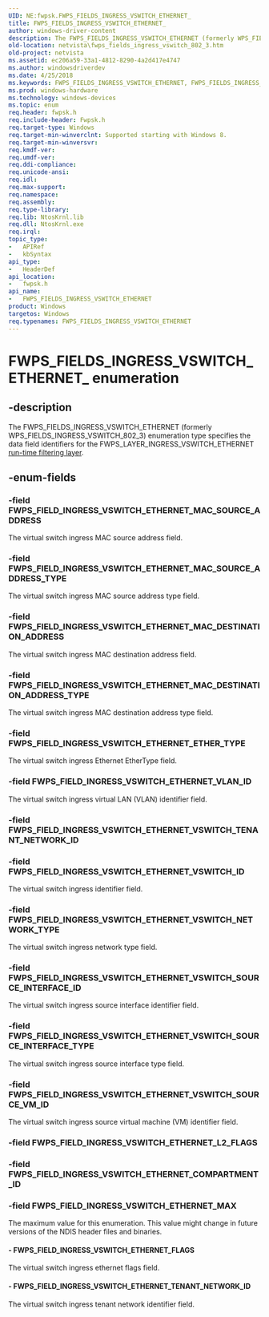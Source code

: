 ```yaml
---
UID: NE:fwpsk.FWPS_FIELDS_INGRESS_VSWITCH_ETHERNET_
title: FWPS_FIELDS_INGRESS_VSWITCH_ETHERNET_
author: windows-driver-content
description: The FWPS_FIELDS_INGRESS_VSWITCH_ETHERNET (formerly WPS_FIELDS_INGRESS_VSWITCH_802_3) enumeration type specifies the data field identifiers for the FWPS_LAYER_INGRESS_VSWITCH_ETHERNET run-time filtering layer.
old-location: netvista\fwps_fields_ingress_vswitch_802_3.htm
old-project: netvista
ms.assetid: ec206a59-33a1-4812-8290-4a2d417e4747
ms.author: windowsdriverdev
ms.date: 4/25/2018
ms.keywords: FWPS_FIELDS_INGRESS_VSWITCH_ETHERNET, FWPS_FIELDS_INGRESS_VSWITCH_ETHERNET enumeration [Network Drivers Starting with Windows Vista], FWPS_FIELDS_INGRESS_VSWITCH_ETHERNET_, FWPS_FIELD_INGRESS_VSWITCH_ETHERNET_ETHER_TYPE, FWPS_FIELD_INGRESS_VSWITCH_ETHERNET_FLAGS, FWPS_FIELD_INGRESS_VSWITCH_ETHERNET_MAC_DESTINATION_ADDRESS, FWPS_FIELD_INGRESS_VSWITCH_ETHERNET_MAC_DESTINATION_ADDRESS_TYPE, FWPS_FIELD_INGRESS_VSWITCH_ETHERNET_MAC_SOURCE_ADDRESS, FWPS_FIELD_INGRESS_VSWITCH_ETHERNET_MAC_SOURCE_ADDRESS_TYPE, FWPS_FIELD_INGRESS_VSWITCH_ETHERNET_MAX, FWPS_FIELD_INGRESS_VSWITCH_ETHERNET_TENANT_NETWORK_ID, FWPS_FIELD_INGRESS_VSWITCH_ETHERNET_VLAN_ID, FWPS_FIELD_INGRESS_VSWITCH_ETHERNET_VSWITCH_ID, FWPS_FIELD_INGRESS_VSWITCH_ETHERNET_VSWITCH_NETWORK_TYPE, FWPS_FIELD_INGRESS_VSWITCH_ETHERNET_VSWITCH_SOURCE_INTERFACE_ID, FWPS_FIELD_INGRESS_VSWITCH_ETHERNET_VSWITCH_SOURCE_INTERFACE_TYPE, FWPS_FIELD_INGRESS_VSWITCH_ETHERNET_VSWITCH_SOURCE_VM_ID, fwpsk/FWPS_FIELDS_INGRESS_VSWITCH_ETHERNET, fwpsk/FWPS_FIELD_INGRESS_VSWITCH_ETHERNET_ETHER_TYPE, fwpsk/FWPS_FIELD_INGRESS_VSWITCH_ETHERNET_FLAGS, fwpsk/FWPS_FIELD_INGRESS_VSWITCH_ETHERNET_MAC_DESTINATION_ADDRESS, fwpsk/FWPS_FIELD_INGRESS_VSWITCH_ETHERNET_MAC_DESTINATION_ADDRESS_TYPE, fwpsk/FWPS_FIELD_INGRESS_VSWITCH_ETHERNET_MAC_SOURCE_ADDRESS, fwpsk/FWPS_FIELD_INGRESS_VSWITCH_ETHERNET_MAC_SOURCE_ADDRESS_TYPE, fwpsk/FWPS_FIELD_INGRESS_VSWITCH_ETHERNET_MAX, fwpsk/FWPS_FIELD_INGRESS_VSWITCH_ETHERNET_TENANT_NETWORK_ID, fwpsk/FWPS_FIELD_INGRESS_VSWITCH_ETHERNET_VLAN_ID, fwpsk/FWPS_FIELD_INGRESS_VSWITCH_ETHERNET_VSWITCH_ID, fwpsk/FWPS_FIELD_INGRESS_VSWITCH_ETHERNET_VSWITCH_NETWORK_TYPE, fwpsk/FWPS_FIELD_INGRESS_VSWITCH_ETHERNET_VSWITCH_SOURCE_INTERFACE_ID, fwpsk/FWPS_FIELD_INGRESS_VSWITCH_ETHERNET_VSWITCH_SOURCE_INTERFACE_TYPE, fwpsk/FWPS_FIELD_INGRESS_VSWITCH_ETHERNET_VSWITCH_SOURCE_VM_ID, netvista.fwps_fields_ingress_vswitch_802_3
ms.prod: windows-hardware
ms.technology: windows-devices
ms.topic: enum
req.header: fwpsk.h
req.include-header: Fwpsk.h
req.target-type: Windows
req.target-min-winverclnt: Supported starting with Windows 8.
req.target-min-winversvr: 
req.kmdf-ver: 
req.umdf-ver: 
req.ddi-compliance: 
req.unicode-ansi: 
req.idl: 
req.max-support: 
req.namespace: 
req.assembly: 
req.type-library: 
req.lib: NtosKrnl.lib
req.dll: NtosKrnl.exe
req.irql: 
topic_type:
-	APIRef
-	kbSyntax
api_type:
-	HeaderDef
api_location:
-	fwpsk.h
api_name:
-	FWPS_FIELDS_INGRESS_VSWITCH_ETHERNET
product: Windows
targetos: Windows
req.typenames: FWPS_FIELDS_INGRESS_VSWITCH_ETHERNET
---
```


# FWPS_FIELDS_INGRESS_VSWITCH_ETHERNET_ enumeration


## -description


The FWPS_FIELDS_INGRESS_VSWITCH_ETHERNET (formerly WPS_FIELDS_INGRESS_VSWITCH_802_3) enumeration type specifies the data field identifiers for the
  FWPS_LAYER_INGRESS_VSWITCH_ETHERNET 
  <a href="https://msdn.microsoft.com/en-us/library/windows/desktop/aa366492">run-time filtering layer</a>.


## -enum-fields




### -field FWPS_FIELD_INGRESS_VSWITCH_ETHERNET_MAC_SOURCE_ADDRESS

The virtual switch ingress MAC source address field.


### -field FWPS_FIELD_INGRESS_VSWITCH_ETHERNET_MAC_SOURCE_ADDRESS_TYPE

The virtual switch ingress MAC source address type field.


### -field FWPS_FIELD_INGRESS_VSWITCH_ETHERNET_MAC_DESTINATION_ADDRESS

The virtual switch ingress MAC destination address field.


### -field FWPS_FIELD_INGRESS_VSWITCH_ETHERNET_MAC_DESTINATION_ADDRESS_TYPE

The virtual switch ingress MAC destination address type field.


### -field FWPS_FIELD_INGRESS_VSWITCH_ETHERNET_ETHER_TYPE

The virtual switch ingress Ethernet EtherType field.


### -field FWPS_FIELD_INGRESS_VSWITCH_ETHERNET_VLAN_ID

The virtual switch ingress virtual  LAN (VLAN) identifier field.


### -field FWPS_FIELD_INGRESS_VSWITCH_ETHERNET_VSWITCH_TENANT_NETWORK_ID


### -field FWPS_FIELD_INGRESS_VSWITCH_ETHERNET_VSWITCH_ID

The virtual switch ingress identifier field.


### -field FWPS_FIELD_INGRESS_VSWITCH_ETHERNET_VSWITCH_NETWORK_TYPE

The virtual switch ingress network type field. 


### -field FWPS_FIELD_INGRESS_VSWITCH_ETHERNET_VSWITCH_SOURCE_INTERFACE_ID

The virtual switch ingress source interface identifier field.


### -field FWPS_FIELD_INGRESS_VSWITCH_ETHERNET_VSWITCH_SOURCE_INTERFACE_TYPE

The virtual switch ingress source interface type field.


### -field FWPS_FIELD_INGRESS_VSWITCH_ETHERNET_VSWITCH_SOURCE_VM_ID

The virtual switch ingress source virtual machine (VM)  identifier field.


### -field FWPS_FIELD_INGRESS_VSWITCH_ETHERNET_L2_FLAGS


### -field FWPS_FIELD_INGRESS_VSWITCH_ETHERNET_COMPARTMENT_ID


### -field FWPS_FIELD_INGRESS_VSWITCH_ETHERNET_MAX

The maximum value for this enumeration. This value might change in future versions of the NDIS header files and binaries.


#### - FWPS_FIELD_INGRESS_VSWITCH_ETHERNET_FLAGS

The virtual switch ingress ethernet flags field.


#### - FWPS_FIELD_INGRESS_VSWITCH_ETHERNET_TENANT_NETWORK_ID

The virtual switch ingress tenant network identifier   field.

